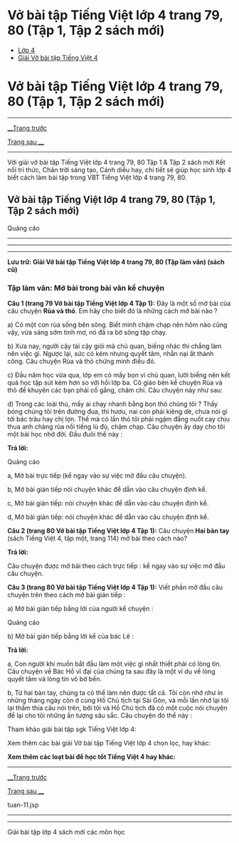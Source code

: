 # Vở bài tập Tiếng Việt lớp 4 trang 79, 80 (Tập 1, Tập 2 sách mới)

  * [Lớp 4](https://vietjack.com/series/lop-4.jsp)
  * [Giải Vở bài tập Tiếng Việt 4](https://vietjack.com/giai-vo-bai-tap-tieng-viet-4/index.jsp)



# Vở bài tập Tiếng Việt lớp 4 trang 79, 80 (Tập 1, Tập 2 sách mới)

* * *

[__Trang trước](https://vietjack.com/giai-vo-bai-tap-tieng-viet-4/tuan-11.jsp)

[Trang sau __](https://vietjack.com/giai-vo-bai-tap-tieng-viet-4/tuan-11.jsp)

* * *

Với giải vở bài tập Tiếng Việt lớp 4 trang 79, 80 Tập 1 & Tập 2 sách mới Kết nối tri thức, Chân trời sáng tạo, Cánh diều hay, chi tiết sẽ giúp học sinh lớp 4 biết cách làm bài tập trong VBT Tiếng Việt lớp 4 trang 79, 80.

## Vở bài tập Tiếng Việt lớp 4 trang 79, 80 (Tập 1, Tập 2 sách mới)

Quảng cáo

* * *

* * *

* * *

**Lưu trữ: Giải Vở bài tập Tiếng Việt lớp 4 trang 79, 80 (Tập làm văn) (sách cũ)**

### **Tập làm văn: Mở bài trong bài văn kể chuyện**

**Câu 1 (trang 79 Vở bài tập Tiếng Việt lớp 4 Tập 1):** Đây là một số mở bài của câu chuyện **Rùa và thỏ**. Em hãy cho biết đó là những cách mở bài nào ?

a) Có một con rùa sống bên sông. Biết mình chậm chạp nên hôm nào cũng vậy, vừa sáng sớm tinh mơ, nó đã ra bờ sông tập chạy. 

b) Xưa nay, người cậy tài cậy giỏi mà chủ quan, biếng nhác thì chẳng làm nên việc gì. Ngược lại, sức có kém nhưng quyết tâm, nhẫn nại ắt thành công. Câu chuyện Rùa và thỏ chứng minh điều đó.

c) Đầu năm học vừa qua, lớp em có mấy bọn vì chủ quan, lười biếng nên kết quả học tập sút kém hơn so với hồi lớp ba. Cô giáo bèn kể chuyện Rùa và thỏ để khuyên các bạn phải cố gắng, chăm chỉ. Câu chuyện này như sau:

d) Trong các loài thú, mấy ai chạy nhanh bằng bọn thỏ chúng tôi ? Thấy bóng chúng tôi trên đường đua, thì hươu, nai còn phải kiêng dè, chưa nói gì tới bác trâu hay chị lợn. Thế mà có lần thỏ tôi phải ngậm đắng nuốt cay chịu thua anh chàng rùa nổi tiếng lù đù, chậm chạp. Câu chuyện ấy dạy cho tôi một bài học nhớ đời. Đầu đuôi thế này :

**Trả lời:**

Quảng cáo

a, Mở bài trực tiếp (kể ngay vào sự việc mở đầu câu chuyện). 

b, Mở bài gián tiếp nói chuyện khác để dẫn vào câu chuyện định kể.

c, Mở bài gián tiếp: nói chuyện khác để dẫn vào câu chuyện định kể.

d, Mở bài gián tiếp: nói chuyện khác để dẫn vào câu chuyện định kể.

**Câu 2 (trang 80 Vở bài tập Tiếng Việt lớp 4 Tập 1):** Câu chuyện **Hai bàn tay** (sách Tiếng Việt 4, tập một, trang 114) mở bài theo cách nào?

**Trả lời:**

Câu chuyện được mở bài theo cách trực tiếp : kể ngay vào sự việc mở đầu câu chuyện.

**Câu 3 (trang 80 Vở bài tập Tiếng Việt lớp 4 Tập 1):** Viết phần mở đầu câu chuyện trên theo cách mở bài gián tiếp :

a) Mở bài gián tiếp bằng lời của người kể chuyện :

Quảng cáo

b) Mở bài gián tiếp bằng lời kể của bác Lê :

**Trả lời:**

a, Con người khi muốn bắt đầu làm một việc gì nhất thiết phải có lòng tin. Câu chuyện về Bác Hồ vĩ đại của chúng ta sau đây là một ví dụ về lòng quyết tâm và lòng tin vô bờ bến.

b, Từ hai bàn tay, chúng ta có thể làm nên được tất cả. Tôi còn nhớ như in những tháng ngày còn ở cùng Hồ Chủ tịch tại Sài Gòn, và mỗi lần nhớ lại tôi lại thấm thía câu nói trên, bởi tôi và Hồ Chủ tịch đã có một cuộc nói chuyện để lại cho tôi những ấn tượng sâu sắc. Câu chuyện đó thể này :

Tham khảo giải bài tập sgk Tiếng Việt lớp 4:

Xem thêm các bài giải Vở bài tập Tiếng Việt lớp 4 chọn lọc, hay khác:

**Xem thêm các loạt bài để học tốt Tiếng Việt 4 hay khác:**

* * *

[__Trang trước](https://vietjack.com/giai-vo-bai-tap-tieng-viet-4/tuan-11.jsp)

[Trang sau __](https://vietjack.com/giai-vo-bai-tap-tieng-viet-4/tuan-11.jsp)

tuan-11.jsp

* * *

* * *

Giải bài tập lớp 4 sách mới các môn học
